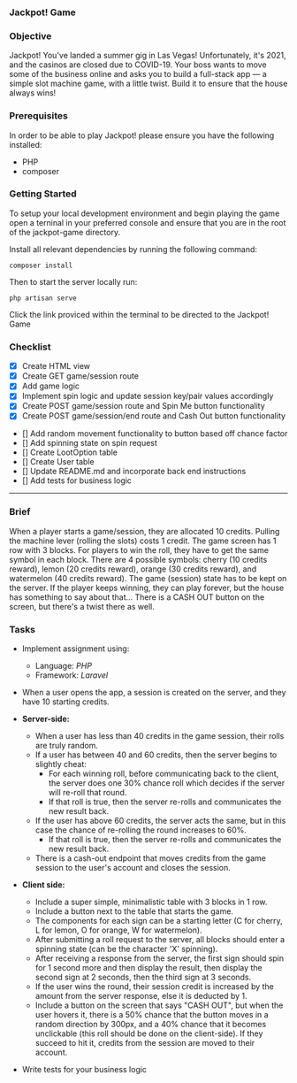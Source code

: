 ### Jackpot! Game

### Objective

Jackpot! You've landed a summer gig in Las Vegas! Unfortunately, it's 2021, and the casinos are closed due to COVID-19. Your boss wants to move some of the business online and asks you to build a full-stack app — a simple slot machine game, with a little twist. Build it to ensure that the house always wins!

### Prerequisites

In order to be able to play Jackpot! please ensure you have the following installed:

-   PHP
-   composer

### Getting Started

To setup your local development environment and begin playing the game open a terninal in your preferred console and ensure that you are in the root of the jackpot-game directory.

Install all relevant dependencies by running the following command:

`composer install `

Then to start the server locally run:

`php artisan serve`

Click the link proviced within the terminal to be directed to the Jackpot! Game

### Checklist

-   [x] Create HTML view
-   [x] Create GET game/session route
-   [x] Add game logic
-   [x] Implement spin logic and update session key/pair values accordingly
-   [x] Create POST game/session route and Spin Me button functionality
-   [x] Create POST game/session/end route and Cash Out button functionality
-   [] Add random movement functionality to button based off chance factor
-   [] Add spinning state on spin request
-   [] Create LootOption table
-   [] Create User table
-   [] Update README.md and incorporate back end instructions
-   [] Add tests for business logic

---

### Brief

When a player starts a game/session, they are allocated 10 credits.
Pulling the machine lever (rolling the slots) costs 1 credit.
The game screen has 1 row with 3 blocks.
For players to win the roll, they have to get the same symbol in each block.
There are 4 possible symbols: cherry (10 credits reward), lemon (20 credits reward), orange (30 credits reward), and watermelon (40 credits reward).
The game (session) state has to be kept on the server.
If the player keeps winning, they can play forever, but the house has something to say about that...
There is a CASH OUT button on the screen, but there's a twist there as well.

### Tasks

-   Implement assignment using:
    -   Language: _PHP_
    -   Framework: _Laravel_
-   When a user opens the app, a session is created on the server, and they have 10 starting credits.
-   **Server-side:**

    -   When a user has less than 40 credits in the game session, their rolls are truly random.
    -   If a user has between 40 and 60 credits, then the server begins to slightly cheat:
        -   For each winning roll, before communicating back to the client, the server does one 30% chance roll which decides if the server will re-roll that round.
        -   If that roll is true, then the server re-rolls and communicates the new result back.
    -   If the user has above 60 credits, the server acts the same, but in this case the chance of re-rolling the round increases to 60%.
        -   If that roll is true, then the server re-rolls and communicates the new result back.
    -   There is a cash-out endpoint that moves credits from the game session to the user's account and closes the session.

-   **Client side:**
    -   Include a super simple, minimalistic table with 3 blocks in 1 row.
    -   Include a button next to the table that starts the game.
    -   The components for each sign can be a starting letter (C for cherry, L for lemon, O for orange, W for watermelon).
    -   After submitting a roll request to the server, all blocks should enter a spinning state (can be the character 'X' spinning).
    -   After receiving a response from the server, the first sign should spin for 1 second more and then display the result, then display the second sign at 2 seconds, then the third sign at 3 seconds.
    -   If the user wins the round, their session credit is increased by the amount from the server response, else it is deducted by 1.
    -   Include a button on the screen that says "CASH OUT", but when the user hovers it, there is a 50% chance that the button moves in a random direction by 300px, and a 40% chance that it becomes unclickable (this roll should be done on the client-side). If they succeed to hit it, credits from the session are moved to their account.
-   Write tests for your business logic
